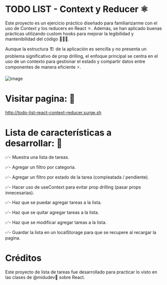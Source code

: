 # TODO LIST - Context y Reducer ⚛️
Este proyecto es un ejercicio práctico diseñado para familiarizarme con el uso de Context y los reducers en React ⚛️. 
Además, se han aplicado buenas prácticas utilizando custom hooks para mejorar la legibilidad y mantenibilidad del código 🧑🏻‍💻.

Aunque la estructura 🏗️ de la aplicación es sencilla y no presenta un problema significativo de prop drilling, 
el enfoque principal se centra en el uso de un contexto para gestionar el estado y compartir datos entre componentes de manera eficiente ⚡.

![image](https://github.com/PabloPoder/TODO-List-React/assets/50326883/41dd8de9-8b08-4c56-950e-8c1224c4fdd4)

# Visitar pagina: 👀 
http://todo-list-react-context-reducer.surge.sh

# Lista de características a desarrollar: 📝

✅- Muestra una lista de tareas.

✅- Agregar un filtro por categoria.

✅- Agregar un filtro por estado de la tarea (compleatada / pendiente).

✅- Hacer uso de useContext para evitar prop drilling (pasar props innecesarias).

✅- Haz que se puedar agregar tareas a la lista.

✅- Haz que se quitar agregar tareas a la lista.

✅- Haz que se modificar agregar tareas a la lista.

✅- Guardar la lista en un localStorage para que se recupere al recargar la pagina.

# Créditos
Este proyecto de lista de tareas fue desarrollado para practicar lo visto en las clases de @midudev💖 sobre React.
